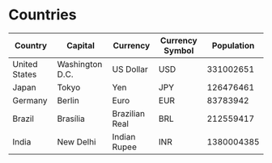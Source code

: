 # Countries
|**Country**|**Capital**|**Currency**|**Currency Symbol**|**Population**|
|------------|-------|-------|-------|----------|
|United States|Washington D.C.|US Dollar|USD|331002651|  
|Japan|Tokyo|Yen|JPY|126476461|  
|Germany|Berlin|Euro|EUR|83783942|  
|Brazil|Brasília|Brazilian Real|BRL|212559417|  
|India|New Delhi|Indian Rupee|INR|1380004385|  